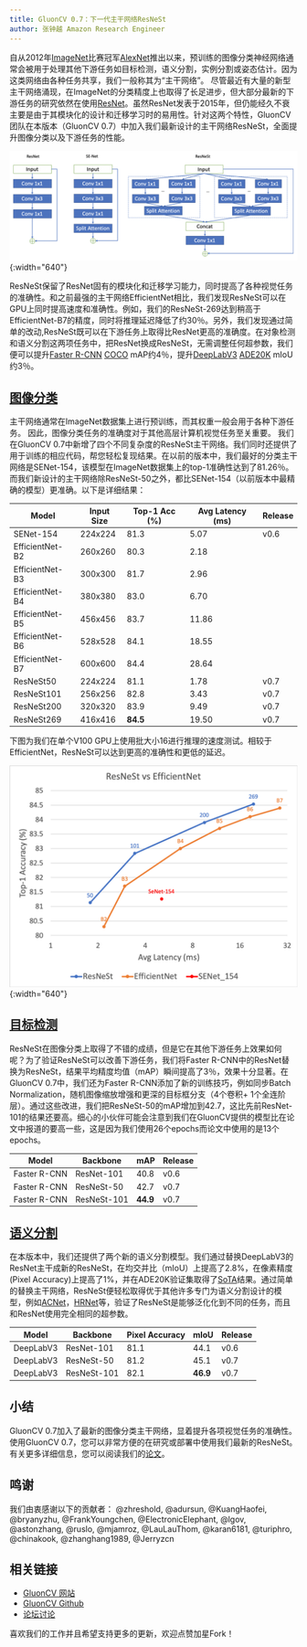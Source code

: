 ```yaml
---
title: GluonCV 0.7：下一代主干网络ResNeSt
author: 张钟越 Amazon Research Engineer
---
```


自从2012年[ImageNet](http://www.image-net.org/challenges/LSVRC/2012/)比赛冠军[AlexNet](https://zh.wikipedia.org/wiki/AlexNet)推出以来，预训练的图像分类神经网络通常会被用于处理其他下游任务如目标检测，语义分割，实例分割或姿态估计。因为这类网络由各种任务共享，我们一般称其为“主干网络”。 尽管最近有大量的新型主干网络涌现，在ImageNet的分类精度上也取得了长足进步，但大部分最新的下游任务的研究依然在使用[ResNet](https://arxiv.org/abs/1512.03385)。虽然ResNet发表于2015年，但仍能经久不衰主要是由于其模块化的设计和迁移学习时的易用性。针对这两个特性，GluonCV团队在本版本（GluonCV 0.7）中加入我们最新设计的主干网络ResNeSt，全面提升图像分类以及下游任务的性能。

![](img/gluon-cv-0.7-resnest.png){:width="640"}

ResNeSt保留了ResNet固有的模块化和迁移学习能力，同时提高了各种视觉任务的准确性。和之前最强的主干网络EfficientNet相比，我们发现ResNeSt可以在GPU上同时提高速度和准确性。例如，我们的ResNeSt-269达到稍高于EfficientNet-B7的精度，同时将推理延迟降低了约30％。另外，我们发现通过简单的改动,ResNeSt既可以在下游任务上取得比ResNet更高的准确度。在对象检测和语义分割这两项任务中，把ResNet换成ResNeSt，无需调整任何超参数，我们便可以提升[Faster R-CNN](https://arxiv.org/abs/1506.01497) [COCO](http://cocodataset.org) mAP约4％，提升[DeepLabV3](https://arxiv.org/abs/1706.05587) [ADE20K](https://groups.csail.mit.edu/vision/datasets/ADE20K/) mIoU约3％。

## [图像分类](https://gluon-cv.mxnet.io/model_zoo/classification.html#resnest)

主干网络通常在ImageNet数据集上进行预训练，而其权重一般会用于各种下游任务。 因此，图像分类任务的准确度对于其他高层计算机视觉任务至关重要。 我们在GluonCV 0.7中新增了四个不同复杂度的ResNeSt主干网络。我们同时还提供了用于训练的相应代码，帮您轻松复现结果。在以前的版本中，我们最好的分类主干网络是SENet-154，该模型在ImageNet数据集上的top-1准确性达到了81.26％。而我们新设计的主干网络除ResNeSt-50之外，都比SENet-154（以前版本中最精确的模型）更准确。以下是详细结果：

| Model           | Input Size | Top-1 Acc (%) | Avg Latency (ms) | Release | 
| --------------- | ---------- | ------------- | ---------------- | ------- |
| SENet-154       | 224x224    | 81.3          | 5.07             | v0.6    |
| EfficientNet-B2 | 260x260    | 80.3          | 2.18             |         |
| EfficientNet-B3 | 300x300    | 81.7 	       | 2.96             |         |
| EfficientNet-B4 | 380x380    | 83.0          | 6.70             |         |
| EfficientNet-B5 | 456x456    | 83.7          | 11.86            |         |
| EfficientNet-B6 | 528x528    | 84.1          | 18.55            |         |
| EfficientNet-B7 | 600x600    | 84.4          | 28.64            |         |
| ResNeSt50       | 224x224    | 81.1          | 1.78             | v0.7    |
| ResNeSt101      | 256x256    | 82.8          | 3.43             | v0.7    |
| ResNeSt200      | 320x320    | 83.9          | 9.49             | v0.7    |
| ResNeSt269      | 416x416    | **84.5**      | 19.50            | v0.7    |

下图为我们在单个V100 GPU上使用批大小16进行推理的速度测试。相较于EfficientNet，ResNeSt可以达到更高的准确性和更低的延迟。

![](img/gluon-cv-0.7-resnest_vs_efficientnet.png){:width="640"}

## [目标检测](https://gluon-cv.mxnet.io/model_zoo/detection.html#id65)

ResNeSt在图像分类上取得了不错的成绩，但是它在其他下游任务上效果如何呢？为了验证ResNeSt可以改善下游任务，我们将Faster R-CNN中的ResNet替换为ResNeSt，结果平均精度均值（mAP）瞬间提高了3％，效果十分显著。在GluonCV 0.7中，我们还为Faster R-CNN添加了新的训练技巧，例如同步Batch Normalization，随机图像缩放增强和更深的目标框分支（4个卷积+ 1个全连阶层）。通过这些改进，我们把ResNeSt-50的mAP增加到42.7，这比先前ResNet-101的结果还要高。细心的小伙伴可能会注意到我们在GluonCV提供的模型比在论文中报道的要高一些，这是因为我们使用26个epochs而论文中使用的是13个epochs。

| Model        | Backbone    | mAP      | Release |
| ------------ | ----------- | -------- | ------- |
| Faster R-CNN | ResNet-101  | 40.8     | v0.6    |
| Faster R-CNN | ResNeSt-50  | 42.7     | v0.7    |
| Faster R-CNN | ResNeSt-101 | **44.9** | v0.7    |

## [语义分割](https://gluon-cv.mxnet.io/model_zoo/segmentation.html#ade20k-dataset)

在本版本中，我们还提供了两个新的语义分割模型。我们通过替换DeepLabV3的ResNet主干成新的ResNeSt，在均交并比（mIoU）上提高了2.8%，在像素精度(Pixel Accuracy)上提高了1%，并在ADE20K验证集取得了[SoTA](https://paperswithcode.com/sota/semantic-segmentation-on-ade20k?p=resnest-split-attention-networks)结果。通过简单的替换主干网络，ResNeSt便轻松取得优于其他许多专门为语义分割设计的模型，例如[ACNet](https://arxiv.org/abs/1908.03930)，[HRNet](https://arxiv.org/abs/1908.07919)等，验证了ResNeSt是能够泛化化到不同的任务，而且和ResNet使用完全相同的超参数。

| Model     | Backbone    | Pixel Accuracy | mIoU     | Release |
| --------- | ----------- | -------------- | -------- | ------- |
| DeepLabV3 | ResNet-101  | 81.1           | 44.1     | v0.6    |
| DeepLabV3 | ResNeSt-50  | 81.2           | 45.1     | v0.7    |
| DeepLabV3 | ResNeSt-101 | 82.1           | **46.9** | v0.7    |

## 小结

GluonCV 0.7加入了最新的图像分类主干网络，显着提升各项视觉任务的准确性。使用GluonCV 0.7，您可以非常方便的在研究或部署中使用我们最新的ResNeSt。有关更多详细信息，您可以阅读我们的[论文](https://arxiv.org/abs/2004.08955)。

## 鸣谢

我们由衷感谢以下的贡献者：
@zhreshold, @adursun, @KuangHaofei, @bryanyzhu, @FrankYoungchen, @ElectronicElephant, @lgov, @astonzhang, @ruslo, @mjamroz, @LauLauThom, @karan6181, @turiphro, @chinakook, @zhanghang1989, @Jerryzcn

## 相关链接

- [GluonCV 网站](https://gluon-cv.mxnet.io/index.html)
- [GluonCV Github](https://github.com/dmlc/gluon-cv)
- [论坛讨论](https://discuss.gluon.ai/)

喜欢我们的工作并且希望支持更多的更新，欢迎点赞加星Fork！
